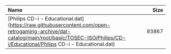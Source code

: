 |Name|Size|
|:---|---:|
|[Philips CD-i - Educational.dat](https://raw.githubusercontent.com/open-retrogaming-archive/dat-catalog/main/root/basic/TOSEC-ISO/Philips/CD-i/Educational/Philips CD-i - Educational.dat)|93867|
